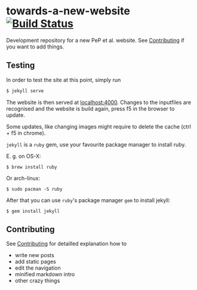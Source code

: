 towards-a-new-website [![Build Status](https://travis-ci.org/pep-dortmund/towards-a-new-website.svg?branch=master)](https://travis-ci.org/pep-dortmund/towards-a-new-website)
=====================

Development repository for a new PeP et al. website.
See [Contributing](CONTRIBUTING.md) if you want to add things.


## Testing
In order to test the site at this point, simply run

```bash
$ jekyll serve
```
The website is then served at [localhost:4000](http://localhost:4000).
Changes to the inputfiles are recognised and the website is build again,
press f5 in the browser to update.

Some updates, like changing images might require to delete the cache (ctrl + f5 in chrome).


`jekyll` is a `ruby` gem, use your favourite package manager
to install ruby.

E. g. on OS-X:

```
$ brew install ruby
```

Or arch-linux:
```
$ sudo pacman -S ruby
```

After that you can use `ruby`'s package manager `gem` to install
jekyll:

```
$ gem install jekyll
```

## Contributing

See [Contributing](CONTRIBUTING.md) for detailled explanation how to
- write new posts
- add static pages
- edit the navigation
- minified markdown intro
- other crazy things
